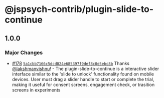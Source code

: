 # @jspsych-contrib/plugin-slide-to-continue

## 1.0.0

### Major Changes

- [#178](https://github.com/jspsych/jspsych-contrib/pull/178) [`5a1cbb7166c5dcd024e685397f9def8c0e5ebc8b`](https://github.com/jspsych/jspsych-contrib/commit/5a1cbb7166c5dcd024e685397f9def8c0e5ebc8b) Thanks [@lakshmanvishnu](https://github.com/lakshmanvishnu)! - The plugin-slide-to-continue is a interactive slider interface similar to the 'slide to unlock' functionality found on mobile devices. User must drag a slider handle to start or complete the trial, making it useful for consent screens, engagement check, or trasition screens in experiments
